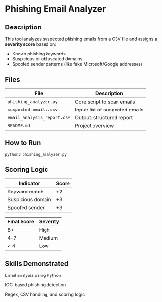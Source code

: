 #  Phishing Email Analyzer

##  Description

This tool analyzes suspected phishing emails from a CSV file and assigns a **severity score** based on:
- Known phishing keywords
- Suspicious or obfuscated domains
- Spoofed sender patterns (like fake Microsoft/Google addresses)

##  Files

| File | Description |
|------|-------------|
| `phishing_analyzer.py` | Core script to scan emails |
| `suspected_emails.csv` | Input: list of suspected emails |
| `email_analysis_report.csv` | Output: structured report |
| `README.md` | Project overview |

##  How to Run

```bash
python3 phishing_analyzer.py
```

## Scoring Logic
|Indicator| 	Score|
|---------|----------|
|Keyword match|    +2|
|Suspicious domain|	+3|
|Spoofed sender|	    +3|

|Final Score| Severity|
|-----------|---------|
|8+	            |     High|
|4–7	        |    Medium|
|< 4	        |   Low|

## Skills Demonstrated
Email analysis using Python

IOC-based phishing detection

Regex, CSV handling, and scoring logic


